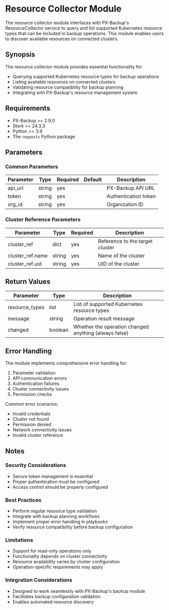# Resource Collector Module

The resource collector module interfaces with PX-Backup's ResourceCollector service to query and list supported Kubernetes resource types that can be included in backup operations. This module enables users to discover available resources on connected clusters.

## Synopsis

The resource collector module provides essential functionality for:

* Querying supported Kubernetes resource types for backup operations
* Listing available resources on connected clusters
* Validating resource compatibility for backup planning
* Integrating with PX-Backup's resource management system

## Requirements

* PX-Backup >= 2.9.0
* Stork >= 24.3.3
* Python >= 3.9
* The `requests` Python package

## Parameters

### Common Parameters


| Parameter | Type   | Required | Default | Description          |
| ----------- | -------- | ---------- | --------- | ---------------------- |
| api_url   | string | yes      |         | PX-Backup API URL    |
| token     | string | yes      |         | Authentication token |
| org_id    | string | yes      |         | Organization ID      |

### Cluster Reference Parameters


| Parameter        | Type   | Required | Description                     |
| ------------------ | -------- | ---------- | --------------------------------- |
| cluster_ref      | dict   | yes      | Reference to the target cluster |
| cluster_ref.name | string | yes      | Name of the cluster             |
| cluster_ref.uid  | string | yes      | UID of the cluster              |

## Return Values


| Parameter      | Type    | Description                                           |
| ---------------- | --------- | ------------------------------------------------------- |
| resource_types | list    | List of supported Kubernetes resource types           |
| message        | string  | Operation result message                              |
| changed        | boolean | Whether the operation changed anything (always false) |

## Error Handling

The module implements comprehensive error handling for:

1. Parameter validation
2. API communication errors
3. Authentication failures
4. Cluster connectivity issues
5. Permission checks

Common error scenarios:

- Invalid credentials
- Cluster not found
- Permission denied
- Network connectivity issues
- Invalid cluster reference

## Notes

### Security Considerations

* Secure token management is essential
* Proper authentication must be configured
* Access control should be properly configured

### Best Practices

* Perform regular resource type validation
* Integrate with backup planning workflows
* Implement proper error handling in playbooks
* Verify resource compatibility before backup configuration

### Limitations

* Support for read-only operations only
* Functionality depends on cluster connectivity
* Resource availability varies by cluster configuration
* Operation-specific requirements may apply

### Integration Considerations

* Designed to work seamlessly with PX-Backup's backup module
* Facilitates backup configuration validation
* Enables automated resource discovery
